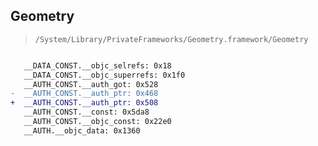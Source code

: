 ## Geometry

> `/System/Library/PrivateFrameworks/Geometry.framework/Geometry`

```diff

   __DATA_CONST.__objc_selrefs: 0x18
   __DATA_CONST.__objc_superrefs: 0x1f0
   __AUTH_CONST.__auth_got: 0x528
-  __AUTH_CONST.__auth_ptr: 0x468
+  __AUTH_CONST.__auth_ptr: 0x508
   __AUTH_CONST.__const: 0x5da8
   __AUTH_CONST.__objc_const: 0x22e0
   __AUTH.__objc_data: 0x1360

```
